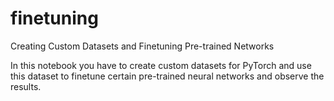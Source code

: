 # finetuning
Creating Custom Datasets and Finetuning Pre-trained Networks

In this notebook you have to create custom datasets for PyTorch and use this dataset to finetune certain pre-trained neural networks and observe the results.
